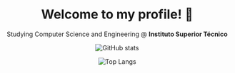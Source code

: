 <div align="center">

# Welcome to my profile! 👋
  
Studying Computer Science and Engineering @ <strong>Instituto Superior Técnico</strong>
  
![GitHub stats](https://github-readme-stats.vercel.app/api?username=rodrigoFfreire&show_icons=true&locale=en&theme=gotham&count_private=true)

![Top Langs](https://github-readme-stats.vercel.app/api/top-langs?username=rodrigoFfreire&show_icons=true&locale=en&layout=compact&theme=gotham&hide=prolog)

</div>
